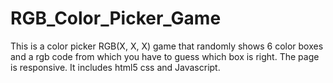 # RGB_Color_Picker_Game
This is a color picker RGB(X, X, X) game that randomly shows 6 color boxes and a rgb code from which you have to guess which box is right.  The page is responsive.  It includes html5 css and Javascript.
